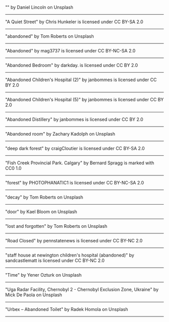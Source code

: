 "" by Daniel Lincoln on Unsplash

---

"A Quiet Street" by Chris Hunkeler is licensed under CC BY-SA 2.0

---

"abandoned" by Tom Roberts on Unsplash

---

"Abandoned" by mag3737 is licensed under CC BY-NC-SA 2.0

---

"Abandoned Bedroom" by darkday. is licensed under CC BY 2.0

---

"Abandoned Children's Hospital (2)" by janbommes is licensed under CC BY 2.0

---

"Abandoned Children's Hospital (5)" by janbommes is licensed under CC BY 2.0

---

"Abandoned Distillery" by janbommes is licensed under CC BY 2.0

---

"Abandoned room" by Zachary Kadolph on Unsplash

---

"deep dark forest" by craigCloutier is licensed under CC BY-SA 2.0

---

"Fish Creek Provincial Park. Calgary" by Bernard Spragg is marked with CC0 1.0

---

"forest" by PHOTOPHANATIC1 is licensed under CC BY-NC-SA 2.0

---

"decay" by Tom Roberts on Unsplash

---

"door" by Kael Bloom on Unsplash

---

"lost and forgotten" by Tom Roberts on Unsplash

---
"Road Closed" by pennstatenews is licensed under CC BY-NC 2.0

---

"staff house at newington children's hospital (abandoned)" by sandcastlematt is licensed under CC BY-NC 2.0

---

"Time" by Yener Ozturk on Unsplash

---


"Uga Radar Facility, Chernobyl 2 - Chernobyl Exclusion Zone, Ukraine" by Mick De Paola on Unsplash

---

"Urbex – Abandoned Toilet" by Radek Homola on Unsplash

---
